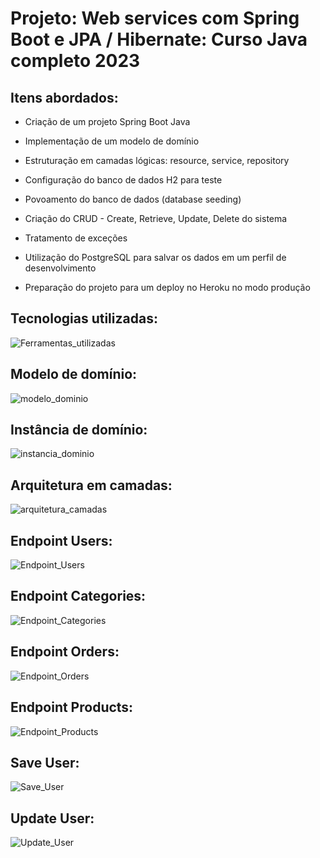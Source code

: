# Projeto: Web services com Spring Boot e JPA / Hibernate: Curso Java completo 2023

## Itens abordados:

* Criação de um projeto Spring Boot Java

* Implementação de um modelo de domínio

* Estruturação em camadas lógicas: resource, service, repository

* Configuração do banco de dados H2 para teste

* Povoamento do banco de dados (database seeding)

* Criação do CRUD - Create, Retrieve, Update, Delete do sistema

* Tratamento de exceções

* Utilização do PostgreSQL para salvar os dados em um perfil de desenvolvimento

* Preparação do projeto para um deploy no Heroku no modo produção

## Tecnologias utilizadas:

![Ferramentas_utilizadas](https://github.com/icaro-freitas/workshop-springboot3-jpa/assets/77081076/089bc640-3f04-42b6-a98c-184bd64fead4)

## Modelo de domínio:

![modelo_dominio](https://github.com/icaro-freitas/workshop-springboot3-jpa/assets/77081076/bf37d71a-babf-4334-9b6b-9dee7a0bd871)

## Instância de domínio:

![instancia_dominio](https://github.com/icaro-freitas/workshop-springboot3-jpa/assets/77081076/4e50faa4-dbe1-4e60-ad7f-e0f818988ba6)

## Arquitetura em camadas:

![arquitetura_camadas](https://github.com/icaro-freitas/workshop-springboot3-jpa/assets/77081076/02c90280-9890-4314-a00a-5521ba6b5543)

## Endpoint Users: 

![Endpoint_Users](https://github.com/icaro-freitas/workshop-springboot3-jpa/assets/77081076/7642f2dc-5373-4705-a62f-b5a2daf95ee2)

## Endpoint Categories:

![Endpoint_Categories](https://github.com/icaro-freitas/workshop-springboot3-jpa/assets/77081076/9f042a6b-fea2-4b8f-98dc-2480a388c3d3)

## Endpoint Orders:

![Endpoint_Orders](https://github.com/icaro-freitas/workshop-springboot3-jpa/assets/77081076/f6e1bfde-bff3-471e-a998-186484f7938c)

## Endpoint Products:

![Endpoint_Products](https://github.com/icaro-freitas/workshop-springboot3-jpa/assets/77081076/a9e2e925-46d8-4c42-ac22-295857b1cad4)

## Save User:

![Save_User](https://github.com/icaro-freitas/workshop-springboot3-jpa/assets/77081076/3b94b65b-ce75-4c4b-8568-a9a4d1336a54)

## Update User:

![Update_User](https://github.com/icaro-freitas/workshop-springboot3-jpa/assets/77081076/d2962ffc-b8f8-46ce-be09-09ff32320d23)




  

